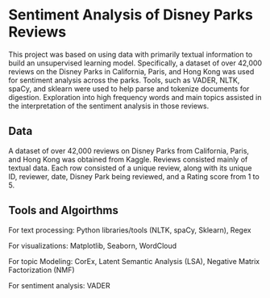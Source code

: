 # Sentiment Analysis of Disney Parks Reviews
This project was based on using data with primarily textual information to build an unsupervised learning model.  Specifically, a dataset of over 42,000 reviews on the Disney Parks in California, Paris, and Hong Kong was used for sentiment analysis across the parks.  Tools, such as VADER, NLTK, spaCy, and sklearn were used to help parse and tokenize documents for digestion.  Exploration into high frequency words and main topics assisted in the interpretation of the sentiment analysis in those reviews.

## Data
A dataset of over 42,000 reviews on Disney Parks from California, Paris, and Hong Kong was obtained from Kaggle.  Reviews consisted mainly of textual data.  Each row consisted of a unique review, along with its unique ID, reviewer, date, Disney Park being reviewed, and a Rating score from 1 to 5.

## Tools and Algoirthms
For text processing: Python libraries/tools (NLTK, spaCy, Sklearn), Regex

For visualizations: Matplotlib, Seaborn, WordCloud

For topic Modeling: CorEx, Latent Semantic Analysis (LSA), Negative Matrix Factorization (NMF)

For sentiment analysis: VADER
